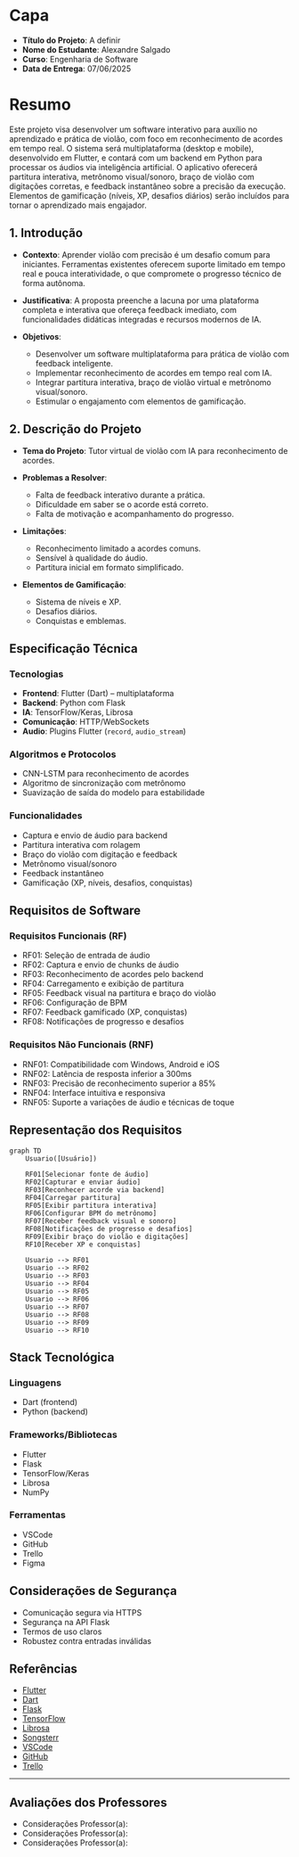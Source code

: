 
# Capa

- **Título do Projeto**: A definir 
- **Nome do Estudante**: Alexandre Salgado  
- **Curso**: Engenharia de Software  
- **Data de Entrega**: 07/06/2025  

# Resumo

Este projeto visa desenvolver um software interativo para auxílio no aprendizado e prática de violão, com foco em reconhecimento de acordes em tempo real. O sistema será multiplataforma (desktop e mobile), desenvolvido em Flutter, e contará com um backend em Python para processar os áudios via inteligência artificial. O aplicativo oferecerá partitura interativa, metrônomo visual/sonoro, braço de violão com digitações corretas, e feedback instantâneo sobre a precisão da execução. Elementos de gamificação (níveis, XP, desafios diários) serão incluídos para tornar o aprendizado mais engajador.

## 1. Introdução

- **Contexto**: Aprender violão com precisão é um desafio comum para iniciantes. Ferramentas existentes oferecem suporte limitado em tempo real e pouca interatividade, o que compromete o progresso técnico de forma autônoma.

- **Justificativa**: A proposta preenche a lacuna por uma plataforma completa e interativa que ofereça feedback imediato, com funcionalidades didáticas integradas e recursos modernos de IA.

- **Objetivos**:
  - Desenvolver um software multiplataforma para prática de violão com feedback inteligente.
  - Implementar reconhecimento de acordes em tempo real com IA.
  - Integrar partitura interativa, braço de violão virtual e metrônomo visual/sonoro.
  - Estimular o engajamento com elementos de gamificação.

## 2. Descrição do Projeto

- **Tema do Projeto**: Tutor virtual de violão com IA para reconhecimento de acordes.
- **Problemas a Resolver**:
  - Falta de feedback interativo durante a prática.
  - Dificuldade em saber se o acorde está correto.
  - Falta de motivação e acompanhamento do progresso.

- **Limitações**:
  - Reconhecimento limitado a acordes comuns.
  - Sensível à qualidade do áudio.
  - Partitura inicial em formato simplificado.

- **Elementos de Gamificação**:
  - Sistema de níveis e XP.
  - Desafios diários.
  - Conquistas e emblemas.

## Especificação Técnica

### Tecnologias

- **Frontend**: Flutter (Dart) – multiplataforma
- **Backend**: Python com Flask
- **IA**: TensorFlow/Keras, Librosa
- **Comunicação**: HTTP/WebSockets
- **Audio**: Plugins Flutter (`record`, `audio_stream`)

### Algoritmos e Protocolos

- CNN-LSTM para reconhecimento de acordes
- Algoritmo de sincronização com metrônomo
- Suavização de saída do modelo para estabilidade

### Funcionalidades

- Captura e envio de áudio para backend
- Partitura interativa com rolagem
- Braço do violão com digitação e feedback
- Metrônomo visual/sonoro
- Feedback instantâneo
- Gamificação (XP, níveis, desafios, conquistas)

## Requisitos de Software

### Requisitos Funcionais (RF)

- RF01: Seleção de entrada de áudio
- RF02: Captura e envio de chunks de áudio
- RF03: Reconhecimento de acordes pelo backend
- RF04: Carregamento e exibição de partitura
- RF05: Feedback visual na partitura e braço do violão
- RF06: Configuração de BPM
- RF07: Feedback gamificado (XP, conquistas)
- RF08: Notificações de progresso e desafios

### Requisitos Não Funcionais (RNF)

- RNF01: Compatibilidade com Windows, Android e iOS
- RNF02: Latência de resposta inferior a 300ms
- RNF03: Precisão de reconhecimento superior a 85%
- RNF04: Interface intuitiva e responsiva
- RNF05: Suporte a variações de áudio e técnicas de toque

## Representação dos Requisitos

```mermaid
graph TD
    Usuario([Usuário])

    RF01[Selecionar fonte de áudio]
    RF02[Capturar e enviar áudio]
    RF03[Reconhecer acorde via backend]
    RF04[Carregar partitura]
    RF05[Exibir partitura interativa]
    RF06[Configurar BPM do metrônomo]
    RF07[Receber feedback visual e sonoro]
    RF08[Notificações de progresso e desafios]
    RF09[Exibir braço do violão e digitações]
    RF10[Receber XP e conquistas]

    Usuario --> RF01
    Usuario --> RF02
    Usuario --> RF03
    Usuario --> RF04
    Usuario --> RF05
    Usuario --> RF06
    Usuario --> RF07
    Usuario --> RF08
    Usuario --> RF09
    Usuario --> RF10

```


## Stack Tecnológica

### Linguagens

- Dart (frontend)
- Python (backend)

### Frameworks/Bibliotecas

- Flutter
- Flask
- TensorFlow/Keras
- Librosa
- NumPy

### Ferramentas

- VSCode
- GitHub
- Trello
- Figma

## Considerações de Segurança

- Comunicação segura via HTTPS
- Segurança na API Flask
- Termos de uso claros
- Robustez contra entradas inválidas

## Referências

- [Flutter](https://flutter.dev)
- [Dart](https://dart.dev)
- [Flask](https://flask.palletsprojects.com)
- [TensorFlow](https://www.tensorflow.org)
- [Librosa](https://librosa.org)
- [Songsterr](https://www.songsterr.com)
- [VSCode](https://code.visualstudio.com)
- [GitHub](https://github.com)
- [Trello](https://trello.com)

---

## Avaliações dos Professores

- Considerações Professor(a):
- Considerações Professor(a):
- Considerações Professor(a):
